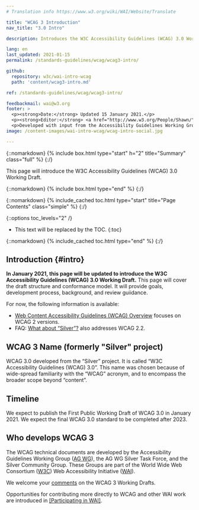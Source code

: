 ```yaml
---
# Translation info https://www.w3.org/wiki/WAI/Website/Translate

title: "WCAG 3 Introduction"
nav_title: "3.0 Intro"

description: Introduces the W3C Accessibility Guidelines (WCAG) 3.0 Working Draft. WCAG documents explain how to make the web more accessible to people with disabilities.

lang: en
last_updated: 2021-01-15
permalink: /standards-guidelines/wcag/wcag3-intro/

github:
  repository: w3c/wai-intro-wcag
  path: 'content/wcag3-intro.md'

ref: /standards-guidelines/wcag/wcag3-intro/

feedbackmail: wai@w3.org
footer: >
  <p><strong>Date:</strong> Updated 15 January 2021.</p>
  <p><strong>Editor:</strong> <a href="http://www.w3.org/People/Shawn/">Shawn Lawton Henry</a>. Contributors: Jeanne Spellman.</p>
  <p>Developed with input from the Accessibility Guidelines Working Group (<a href="https://www.w3.org/WAI/about/groups/agwg/">AG WG</a>), Silver Task Force and Community Group, and the Education and Outreach Working Group (<a href="https://www.w3.org/WAI/about/groups/eowg/">EOWG</a>).</p>
image: /content-images/wai-intro-wcag/wcag-intro-social.jpg

---
```


{::nomarkdown}
{% include box.html type="start" h="2" title="Summary" class="full" %}
{:/}

This page will introduce the W3C Accessibility Guidelines (WCAG) 3.0 Working Draft.

{::nomarkdown}
{% include box.html type="end" %}
{:/}

{::nomarkdown}
{% include_cached toc.html type="start" title="Page Contents" class="simple" %}
{:/}

{::options toc_levels="2" /}

-   This text will be replaced by the TOC.
{:toc}

{::nomarkdown}
{% include_cached toc.html type="end" %}
{:/}

## Introduction {#intro}

**In January 2021, this page will be updated to introduce the W3C Accessibility Guidelines (WCAG) 3.0 Working Draft.** This page will cover the draft structure and conformance model. It will provide goals, development process, background, and review guiidance.

For now, the following information is available:
* [Web Content Accessibility Guidelines (WCAG) Overview](https://www.w3.org/WAI/standards-guidelines/wcag/) focuses on WCAG 2 versions.
* FAQ: [What about “Silver”?](https://www.w3.org/WAI/standards-guidelines/wcag/faq/#next) also addresses WCAG 2.2.

## WCAG 3 Name (formerly "Silver" project)

WCAG 3.0 developed from the “Silver” project. It is called “W3C Accessibility Guidelines (WCAG) 3.0”. This name was chosen because of wide-spread familiarity with the “WCAG” acronym, and to encompass the broader scope beyond “content”.

## Timeline

We expect to publish the First Public Working Draft of WCAG 3.0 in January 2021. We expect the final WCAG 3.0 standard to be completed after 2023.

## Who develops WCAG 3

The WCAG technical documents are developed by the Accessibility Guidelines Working Group ([AG WG](https://www.w3.org/WAI/GL/)), the AG WG Silver Task Force, and the Silver Community Group. These Groups are part of the World Wide Web Consortium ([W3C](http://www.w3.org)) Web Accessibility Initiative ([WAI](https://www.w3.org/WAI/)).

We welcome your [comments](/standards-guidelines/wcag/commenting/) on the WCAG 3 Working Drafts.

Opportunities for contributing more directly to WCAG and other WAI work are introduced in [[Participating in WAI]](/about/participating/).

